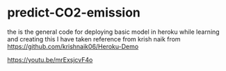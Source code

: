 # predict-CO2-emission
the is the general code for deploying basic model in heroku
while learning and creating  this I have  taken reference from krish naik
from 
https://github.com/krishnaik06/Heroku-Demo

https://youtu.be/mrExsjcvF4o
